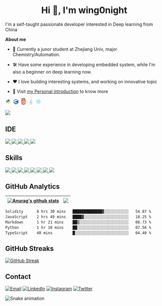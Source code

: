 <!-- The repo is built using Sukhman Singh's profile as a tempolate -->
<h1 align="center">Hi 👋, I'm wing0night</h1>

I'm a self-taught passionate developer interested in Deep learning from China

**About me**

- 🏢 Currently a junor student at Zhejiang Univ, major Chemistry/Automation. 

- 🛠️ Have some experience in developing embedded system, while I'm also a beginner on deep learning now. 

- ❤️ I love building interesting systems, and working on innovative topic

- 💬 Visit [my Personal introduction](https://iw3ft6u1hzy.feishu.cn/wiki/I6Cpwu4GPiPWkbkKDAhcixhvnTd) to know more 

<code><img height="20" alt="javascript" src="https://raw.githubusercontent.com/github/explore/80688e429a7d4ef2fca1e82350fe8e3517d3494d/topics/python/python.png"></code>
<code><img height="20" alt="typescript" src="https://raw.githubusercontent.com/github/explore/80688e429a7d4ef2fca1e82350fe8e3517d3494d/topics/c/c.png"></code>
<code><img height="20" alt="graphql" src="https://raw.githubusercontent.com/github/explore/5c058a388828bb5fde0bcafd4bc867b5bb3f26f3/topics/html/html.png"></code>
<code><img height="20" alt="graphql" src="https://raw.githubusercontent.com/github/explore/5c058a388828bb5fde0bcafd4bc867b5bb3f26f3/topics/java/java.png"></code>
<code><img height="20" alt="graphql" src="https://raw.githubusercontent.com/github/explore/5c058a388828bb5fde0bcafd4bc867b5bb3f26f3/topics/react/react.png"></code>

[![](https://github-profile-summary-cards.vercel.app/api/cards/profile-details?username=wing0night&theme=dark)](https://github.com/wing0night)

<!-- ## Top Repositories
[![Readme Card](https://github-readme-stats.vercel.app/api/pin/?username=SUKHMAN-SINGH-1612&theme=dark&hide_border=true&repo=Data-Science-Projects)](https://github.com/SUKHMAN-SINGH-1612/Data-Science-Projects) [![Readme Card](https://github-readme-stats.vercel.app/api/pin/?username=SUKHMAN-SINGH-1612&theme=dark&hide_border=true&repo=IBM-AI-Engineering)](https://github.com/SUKHMAN-SINGH-1612/IBM-AI-Engineering) -->

## IDE
[![](https://img.shields.io/badge/Python-FFD43B?style=for-the-badge&logo=python&logoColor=blue) ![](https://img.shields.io/badge/Arduino_IDE-00979D?style=for-the-badge&logo=arduino&logoColor=white) ![](	https://img.shields.io/badge/keil-F9AB00?style=for-the-badge&logo=Keil&color=525252) ![](https://img.shields.io/badge/PyCharm-000000.svg?&style=for-the-badge&logo=PyCharm&logoColor=white) ![](https://img.shields.io/badge/VSCode-0078D4?style=for-the-badge&logo=visual%20studio%20code&logoColor=white)](https://github.com/wing0night)

## Skills
[![](https://img.shields.io/badge/Python-FFD43B?style=for-the-badge&logo=python&logoColor=blue) ![](https://img.shields.io/badge/C-F37626.svg?&style=for-the-badge&logo=c&logoColor=white) ![](https://img.shields.io/badge/C++-F37626.svg?&style=for-the-badge&logo=C++&logoColor=white) ![](https://img.shields.io/badge/java-F37626.svg?&style=for-the-badge&logo=Java&logoColor=white) ![](https://img.shields.io/badge/Markdown-000000?style=for-the-badge&logo=markdown&logoColor=white) ![](https://img.shields.io/badge/PyTorch-EE4C2C?style=for-the-badge&logo=pytorch&logoColor=white) ![](https://img.shields.io/badge/HTML-E34F26?style=for-the-badge&logo=html5&logoColor=white) ![](https://img.shields.io/badge/CSS-1572B6?style=for-the-badge&logo=css3&logoColor=white)](https://github.com/SUKHMAN-SINGH-1612) 



## GitHub Analytics
| <a href="https://github.com/wing0night/github-readme-stats"><img align="center" src="https://github-readme-stats.vercel.app/api?username=wing0night&show_icons=true&include_all_commits=true&theme=buefy&hide_border=true" alt="Anurag's github stats" /></a> | <a href="https://github.com/wing0night/github-readme-stats"><img align="center" src="https://github-readme-stats.vercel.app/api/top-langs/?username=wing0night&layout=compact&theme=buefy&hide_border=true" /></a> |
| ------------- | ------------- |

<!--START_SECTION:waka-->

```txt
Solidity      8 hrs 30 mins   █████████████▓░░░░░░░░░░░   54.87 %
JavaScript    2 hrs 49 mins   ████▓░░░░░░░░░░░░░░░░░░░░   18.25 %
Markdown      1 hr 21 mins    ██▒░░░░░░░░░░░░░░░░░░░░░░   08.73 %
Python        1 hr 10 mins    ██░░░░░░░░░░░░░░░░░░░░░░░   07.56 %
TypeScript    40 mins         █░░░░░░░░░░░░░░░░░░░░░░░░   04.40 %
```

<!--END_SECTION:waka-->

## GitHub Streaks
[![GitHub Streak](https://github-readme-streak-stats.herokuapp.com?user=wing0night&theme=dark&hide_border=true)](https://git.io/streak-stats)

<!-- ## Trophie Stats
![](https://github-profile-trophy.vercel.app/?username=wing0night&theme=onedark) -->

<!-- ## Portfolio Website
[![Static Badge](https://img.shields.io/badge/Website-%20?style=for-the-badge&label=Portfolio&labelColor=dark&color=blue)](https://www.sukhmansingh.tech) -->

## Contact
[![Email](https://img.shields.io/badge/Gmail-D14836?style=for-the-badge&logo=gmail&logoColor=white)](mailto:wcy0590@gmail.com) [![LinkedIn](https://img.shields.io/badge/LinkedIn-0077B5?style=for-the-badge&logo=linkedin&logoColor=white)](https://www.linkedin.com/in/%E6%99%A8%E7%BF%BC-%E7%8E%8B-27590431a/) [![Instagram](https://img.shields.io/badge/Instagram-E4405F?style=for-the-badge&logo=instagram&logoColor=white)](https://www.instagram.com/wing0night/) [![Twitter](https://img.shields.io/badge/Twitter-1DA1F2?style=for-the-badge&logo=twitter&logoColor=white)](https://x.com/wing0night)

![Snake animation](https://github.com/wing0night/wing0night/blob/main/assets/github-contribution-grid-snake.svg)

